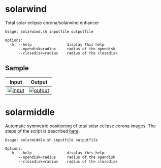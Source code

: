 # solarwind
Total solar eclipse corona/solarwind enhancer

```
Usage: solarwind.sh inputfile outputfile

Options:
  -h, --help                display this help
      --opendisk=radius     radius of the opendisk
      --closedisk=radius    radius of the closedisk

```

## Sample

|Input|Output|
|-----|------|
|[![input](../gh-pages/sample_input_300.jpg)](../gh-pages/sample_input_1000.jpg)|[![output](../gh-pages/sample_output_300.jpg)](../gh-pages/sample_output_1000.jpg)|

# solarmiddle

Automatic symmetric positioning of total solar eclipse corona
images. The steps of the script is described [here](solarmiddle_tutorial.md).

```
Usage: solarmiddle.sh inputfile outputfile

Options:
  -h, --help                display this help
      --opendisk=radius     radius of the opendisk
      --closedisk=radius    radius of the closedisk

```
